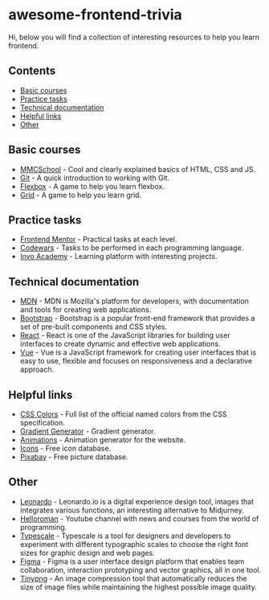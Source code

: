 # awesome-frontend-trivia
Hi, below you will find a collection of interesting resources to help you learn frontend.

## Contents
- [Basic courses](#basics-courses)
- [Practice tasks](#practice-tasks)
- [Technical documentation](#technical-documentation)
- [Helpful links](#helpful-links)
- [Other](#other)

## Basic courses

- [MMCSchool](https://mmcschool.pl/#courses) - Cool and clearly explained basics of HTML, CSS and JS.
- [Git](https://www.youtube.com/watch?v=D6EI7EbEN4Q&list=PLjHmWifVUNMKIGHmaGPVqSD-L6i1Zw-MH) - A quick introduction to working with Git.
- [Flexbox](https://flexboxfroggy.com) - A game to help you learn flexbox.
- [Grid](https://cssgridgarden.com) - A game to help you learn grid.

## Practice tasks

- [Frontend Mentor](https://www.frontendmentor.io/challenges) - Practical tasks at each level.
- [Codewars](https://www.codewars.com) - Tasks to be performed in each programming language.
- [Invo Academy](https://platform.invo.academy) - Learning platform with interesting projects.

## Technical documentation

- [MDN](https://developer.mozilla.org) - MDN is Mozilla's platform for developers, with documentation and tools for creating web applications.
- [Bootstrap](https://getbootstrap.com) - Bootstrap is a popular front-end framework that provides a set of pre-built components and CSS styles.
- [React](https://pl.legacy.reactjs.org) - React is one of the JavaScript libraries for building user interfaces to create dynamic and effective web applications.
- [Vue](https://vuejs.org) - Vue is a JavaScript framework for creating user interfaces that is easy to use, flexible and focuses on responsiveness and a declarative approach.

## Helpful links

- [CSS Colors](https://www.quackit.com/css/color/charts/css_color_names_chart.cfm) - Full list of the official named colors from the CSS specification.
- [Gradient Generator](https://www.quackit.com/css/color/tools/css_gradient_generator.cfm) - Gradient generator.
- [Animations](https://animista.net) - Animation generator for the website.
- [Icons](https://tabler-icons.io) - Free icon database.
- [Pixabay](https://pixabay.com) - Free picture database.

## Other

- [Leonardo](https://app.leonardo.ai) - Leonardo.io is a digital experience design tool, images that integrates various functions, an interesting alternative to Midjurney.
- [Helloroman](https://www.youtube.com/@helloroman) - Youtube channel with news and courses from the world of programming.
- [Typescale](https://typescale.com) - Typescale is a tool for designers and developers to experiment with different typographic scales to choose the right font sizes for graphic design and web pages.
- [Figma](https://www.figma.com) - Figma is a user interface design platform that enables team collaboration, interaction prototyping and vector graphics, all in one tool.
- [Tinypng](https://tinypng.com) - An image compression tool that automatically reduces the size of image files while maintaining the highest possible image quality.
